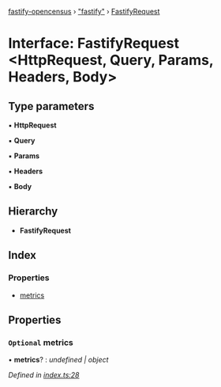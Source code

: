 [fastify-opencensus](../README.md) › ["fastify"](../modules/_fastify_.md) › [FastifyRequest](_fastify_.fastifyrequest.md)

# Interface: FastifyRequest <**HttpRequest, Query, Params, Headers, Body**>

## Type parameters

▪ **HttpRequest**

▪ **Query**

▪ **Params**

▪ **Headers**

▪ **Body**

## Hierarchy

- **FastifyRequest**

## Index

### Properties

- [metrics](_fastify_.fastifyrequest.md#optional-metrics)

## Properties

### `Optional` metrics

• **metrics**? : _undefined | object_

_Defined in [index.ts:28](https://github.com/rhaymo/fastify-opencensus/blob/a41dab0/src/index.ts#L28)_
